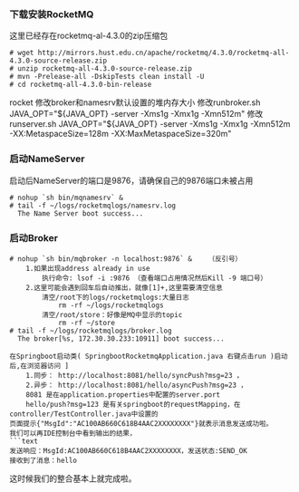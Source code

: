 ### 下载安装RocketMQ
这里已经存在rocketmq-al-4.3.0的zip压缩包

```
# wget http://mirrors.hust.edu.cn/apache/rocketmq/4.3.0/rocketmq-all-4.3.0-source-release.zip
# unzip rocketmq-all-4.3.0-source-release.zip
# mvn -Prelease-all -DskipTests clean install -U
# cd rocketmq-all-4.3.0-bin-release
```

rocket 修改broker和namesrv默认设置的堆内存大小
    修改runbroker.sh JAVA_OPT="${JAVA_OPT} -server -Xms1g -Xmx1g -Xmn512m"
    修改runserver.sh JAVA_OPT="${JAVA_OPT} -server -Xms1g -Xmx1g -Xmn512m -XX:MetaspaceSize=128m -XX:MaxMetaspaceSize=320m"

### 启动NameServer
启动后NameServer的端口是9876，请确保自己的9876端口未被占用
```
# nohup `sh bin/mqnamesrv` &
# tail -f ~/logs/rocketmqlogs/namesrv.log
  The Name Server boot success...
```

### 启动Broker
```
# nohup `sh bin/mqbroker -n localhost:9876` &    （反引号）
    1.如果出现address already in use
        执行命令: lsof -i :9876 （查看端口占用情况然后Kill -9 端口号）
    2.这里可能会遇到回车后自动推出，就像[1]+,这里需要清空信息
        清空/root下的logs/rocketmqlogs:大量日志    
            rm -rf ~/logs/rocketmqlogs
        清空/root/store：好像是MQ中显示的topic
            rm -rf ~/store
# tail -f ~/logs/rocketmqlogs/broker.log 
  The broker[%s, 172.30.30.233:10911] boot success...
```

```
在Springboot启动类( SpringbootRocketmqApplication.java 右键点击run )启动后,在浏览器访问 ]
    1.同步： http://localhost:8081/hello/syncPush?msg=23 ， 
    2.异步： http://localhost:8081/hello/asyncPush?msg=23 ，
    8081 是在application.properties中配置的server.port
    hello/push?msg=123 是有关springboot的requestMapping，在controller/TestController.java中设置的
页面提示{"MsgId":"AC100AB660C618B4AAC2XXXXXXXX"}就表示消息发送成功啦。
我们可以再IDE控制台中看到输出的结果，
```text
发送响应：MsgId:AC100AB660C618B4AAC2XXXXXXXX，发送状态:SEND_OK
接收到了消息：hello
```
这时候我们的整合基本上就完成啦。 